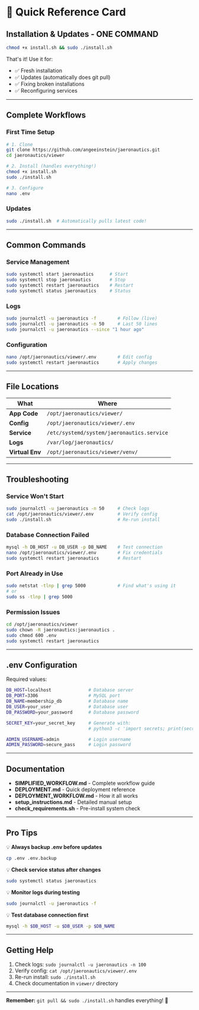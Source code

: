 # 🚀 Quick Reference Card

## Installation & Updates - ONE COMMAND

```bash
chmod +x install.sh && sudo ./install.sh
```

That's it! Use it for:
- ✅ Fresh installation  
- ✅ Updates (automatically does git pull)
- ✅ Fixing broken installations
- ✅ Reconfiguring services

---

## Complete Workflows

### First Time Setup
```bash
# 1. Clone
git clone https://github.com/angeeinstein/jaeronautics.git
cd jaeronautics/viewer

# 2. Install (handles everything!)
chmod +x install.sh
sudo ./install.sh

# 3. Configure
nano .env
```

### Updates
```bash
sudo ./install.sh  # Automatically pulls latest code!
```

---

## Common Commands

### Service Management
```bash
sudo systemctl start jaeronautics      # Start
sudo systemctl stop jaeronautics       # Stop
sudo systemctl restart jaeronautics    # Restart
sudo systemctl status jaeronautics     # Status
```

### Logs
```bash
sudo journalctl -u jaeronautics -f        # Follow (live)
sudo journalctl -u jaeronautics -n 50     # Last 50 lines
sudo journalctl -u jaeronautics --since "1 hour ago"
```

### Configuration
```bash
nano /opt/jaeronautics/viewer/.env        # Edit config
sudo systemctl restart jaeronautics       # Apply changes
```

---

## File Locations

| What | Where |
|------|-------|
| **App Code** | `/opt/jaeronautics/viewer/` |
| **Config** | `/opt/jaeronautics/viewer/.env` |
| **Service** | `/etc/systemd/system/jaeronautics.service` |
| **Logs** | `/var/log/jaeronautics/` |
| **Virtual Env** | `/opt/jaeronautics/viewer/venv/` |

---

## Troubleshooting

### Service Won't Start
```bash
sudo journalctl -u jaeronautics -n 50     # Check logs
cat /opt/jaeronautics/viewer/.env         # Verify config
sudo ./install.sh                         # Re-run install
```

### Database Connection Failed
```bash
mysql -h DB_HOST -u DB_USER -p DB_NAME    # Test connection
nano /opt/jaeronautics/viewer/.env        # Fix credentials
sudo systemctl restart jaeronautics       # Restart
```

### Port Already in Use
```bash
sudo netstat -tlnp | grep 5000            # Find what's using it
# or
sudo ss -tlnp | grep 5000
```

### Permission Issues
```bash
cd /opt/jaeronautics/viewer
sudo chown -R jaeronautics:jaeronautics .
sudo chmod 600 .env
sudo systemctl restart jaeronautics
```

---

## .env Configuration

Required values:
```bash
DB_HOST=localhost              # Database server
DB_PORT=3306                   # MySQL port
DB_NAME=membership_db          # Database name
DB_USER=your_user              # Database user
DB_PASSWORD=your_password      # Database password

SECRET_KEY=your_secret_key     # Generate with:
                               # python3 -c 'import secrets; print(secrets.token_hex(32))'

ADMIN_USERNAME=admin           # Login username
ADMIN_PASSWORD=secure_pass     # Login password
```

---

## Documentation

- **SIMPLIFIED_WORKFLOW.md** - Complete workflow guide
- **DEPLOYMENT.md** - Quick deployment reference
- **DEPLOYMENT_WORKFLOW.md** - How it all works
- **setup_instructions.md** - Detailed manual setup
- **check_requirements.sh** - Pre-install system check

---

## Pro Tips

💡 **Always backup .env before updates**
```bash
cp .env .env.backup
```

💡 **Check service status after changes**
```bash
sudo systemctl status jaeronautics
```

💡 **Monitor logs during testing**
```bash
sudo journalctl -u jaeronautics -f
```

💡 **Test database connection first**
```bash
mysql -h $DB_HOST -u $DB_USER -p $DB_NAME
```

---

## Getting Help

1. Check logs: `sudo journalctl -u jaeronautics -n 100`
2. Verify config: `cat /opt/jaeronautics/viewer/.env`
3. Re-run install: `sudo ./install.sh`
4. Check documentation in `viewer/` directory

---

**Remember:** `git pull && sudo ./install.sh` handles everything! 🎯
